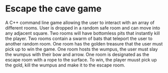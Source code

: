 # Escape the cave game

A C++ command line game allowing the user to interact with an array of different rooms.
User is dropped in a random safe room and can move into any adjacent square.
Two rooms will have bottomless pits that instantly kill the player.
Two rooms contain a swarm of bats that teleport the user to another random room.
One room has the golden treasure that the user must pick up to win the game.
One room hosts the wumpus, the user must slay the wumpus with their bow and arrow.
One room is designated as the escape room with a rope to the surface.
To win, the player muust pick up the gold, kill the wumpus and make it to the escape room.
